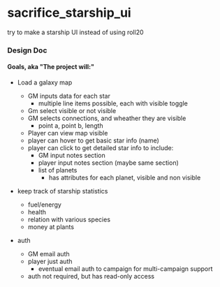 # sacrifice_starship_ui
try to make a starship UI instead of using roll20 

### Design Doc

#### Goals, aka "The project will:"

 * Load a galaxy map
   * GM inputs data for each star
     * multiple line items possible, each with visible toggle
   * Gm select visible or not visible
   * GM selects connections, and wheather they are visible
     * point a, point b, length
   * Player can view map visible
   * player can hover to get basic star info (name)
   * player can click to get detailed star info to include:
     * GM input notes section
     * player input notes section (maybe same section)
     * list of planets
       * has attributes for each planet, visible and non visible
     
     
   
 * keep track of starship statistics
   * fuel/energy
   * health
   * relation with various species
   * money at plants
   
 * auth
   * GM email auth
   * player just auth
     * eventual email auth to campaign for multi-campaign support
   * auth not required, but has read-only access 

